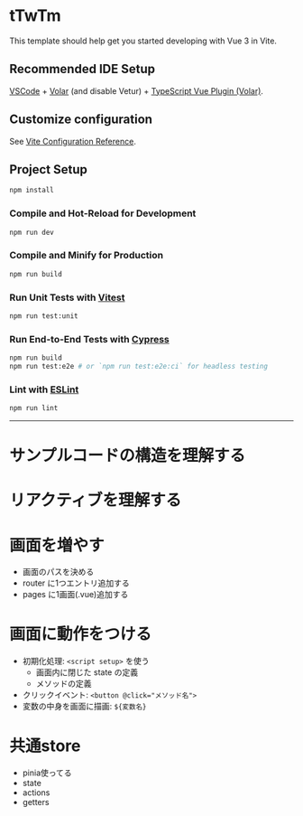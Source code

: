 # tTwTm

This template should help get you started developing with Vue 3 in Vite.

## Recommended IDE Setup

[VSCode](https://code.visualstudio.com/) + [Volar](https://marketplace.visualstudio.com/items?itemName=johnsoncodehk.volar) (and disable Vetur) + [TypeScript Vue Plugin (Volar)](https://marketplace.visualstudio.com/items?itemName=johnsoncodehk.vscode-typescript-vue-plugin).

## Customize configuration

See [Vite Configuration Reference](https://vitejs.dev/config/).

## Project Setup

```sh
npm install
```

### Compile and Hot-Reload for Development

```sh
npm run dev
```

### Compile and Minify for Production

```sh
npm run build
```

### Run Unit Tests with [Vitest](https://vitest.dev/)

```sh
npm run test:unit
```

### Run End-to-End Tests with [Cypress](https://www.cypress.io/)

```sh
npm run build
npm run test:e2e # or `npm run test:e2e:ci` for headless testing
```

### Lint with [ESLint](https://eslint.org/)

```sh
npm run lint
```

---

# サンプルコードの構造を理解する

# リアクティブを理解する

# 画面を増やす
- 画面のパスを決める
- router に1つエントリ追加する
- pages に1画面(.vue)追加する

# 画面に動作をつける
- 初期化処理: `<script setup>` を使う
  - 画面内に閉じた state の定義
  - メソッドの定義
- クリックイベント: `<button @click="メソッド名">`
- 変数の中身を画面に描画: `${変数名}`

# 共通store
- pinia使ってる
- state
- actions
- getters
